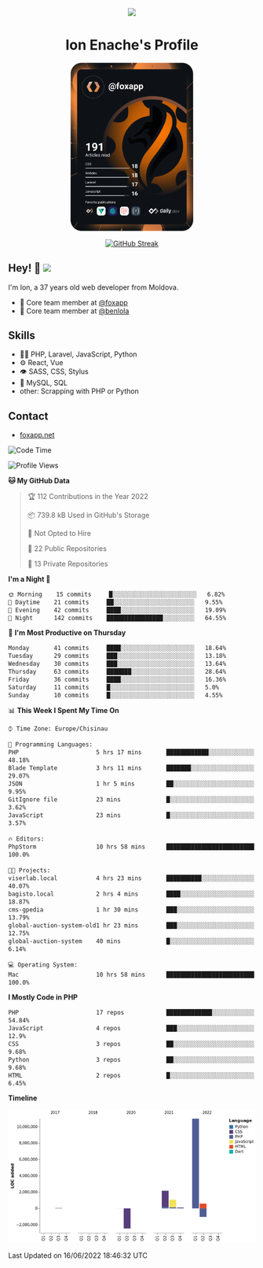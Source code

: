 <div id="header" align="center">
  <img src="https://media.giphy.com/media/M9gbBd9nbDrOTu1Mqx/giphy.gif" width="100"/>
	<h1>Ion Enache's Profile</h1>
</div>
<div align="center">
	<a href="https://app.daily.dev/foxapp"><img src="https://github.com/foxapp/foxapp/blob/master/devcard.svg" width="250" alt="Ion Enache's Dev Card"/></a>
</div>


<div align="center">
	
[![GitHub Streak](http://github-readme-streak-stats.herokuapp.com?user=foxapp&hide_border=true&date_format=M%20j%5B%2C%20Y%5D)](https://git.io/streak-stats)
	
</div>


## Hey! 👋 <img src="https://media.giphy.com/media/hvRJCLFzcasrR4ia7z/giphy.gif" width="30px"/>
I'm Ion, a 37 years old web developer from Moldova.


- 👥 Core team member at [@foxapp](https://github.com/foxapp)
- 👥 Core team member at [@benlola](https://github.com/benlola)

## Skills
- 👨‍💻 PHP, Laravel, JavaScript, Python
- ⚙️ React, Vue
- 👁️ SASS, CSS, Stylus
- 💽 MySQL, SQL
- other: Scrapping with PHP or Python

## Contact
- [foxapp.net](https://www.foxapp.net)

<!--START_SECTION:waka-->
![Code Time](http://img.shields.io/badge/Code%20Time-711%20hrs%201%20min-blue)

![Profile Views](http://img.shields.io/badge/Profile%20Views-0-blue)

**🐱 My GitHub Data** 

> 🏆 112 Contributions in the Year 2022
 > 
> 📦 739.8 kB Used in GitHub's Storage 
 > 
> 🚫 Not Opted to Hire
 > 
> 📜 22 Public Repositories 
 > 
> 🔑 13 Private Repositories  
 > 
**I'm a Night 🦉** 

```text
🌞 Morning    15 commits     █░░░░░░░░░░░░░░░░░░░░░░░░   6.82% 
🌆 Daytime    21 commits     ██░░░░░░░░░░░░░░░░░░░░░░░   9.55% 
🌃 Evening    42 commits     ████░░░░░░░░░░░░░░░░░░░░░   19.09% 
🌙 Night      142 commits    ████████████████░░░░░░░░░   64.55%

```
📅 **I'm Most Productive on Thursday** 

```text
Monday       41 commits     ████░░░░░░░░░░░░░░░░░░░░░   18.64% 
Tuesday      29 commits     ███░░░░░░░░░░░░░░░░░░░░░░   13.18% 
Wednesday    30 commits     ███░░░░░░░░░░░░░░░░░░░░░░   13.64% 
Thursday     63 commits     ███████░░░░░░░░░░░░░░░░░░   28.64% 
Friday       36 commits     ████░░░░░░░░░░░░░░░░░░░░░   16.36% 
Saturday     11 commits     █░░░░░░░░░░░░░░░░░░░░░░░░   5.0% 
Sunday       10 commits     █░░░░░░░░░░░░░░░░░░░░░░░░   4.55%

```


📊 **This Week I Spent My Time On** 

```text
⌚︎ Time Zone: Europe/Chisinau

💬 Programming Languages: 
PHP                      5 hrs 17 mins       ████████████░░░░░░░░░░░░░   48.18% 
Blade Template           3 hrs 11 mins       ███████░░░░░░░░░░░░░░░░░░   29.07% 
JSON                     1 hr 5 mins         ██░░░░░░░░░░░░░░░░░░░░░░░   9.95% 
GitIgnore file           23 mins             █░░░░░░░░░░░░░░░░░░░░░░░░   3.62% 
JavaScript               23 mins             █░░░░░░░░░░░░░░░░░░░░░░░░   3.57%

🔥 Editors: 
PhpStorm                 10 hrs 58 mins      █████████████████████████   100.0%

🐱‍💻 Projects: 
viserlab.local           4 hrs 23 mins       ██████████░░░░░░░░░░░░░░░   40.07% 
bagisto.local            2 hrs 4 mins        ████░░░░░░░░░░░░░░░░░░░░░   18.87% 
cms-gpedia               1 hr 30 mins        ███░░░░░░░░░░░░░░░░░░░░░░   13.79% 
global-auction-system-old1 hr 23 mins        ███░░░░░░░░░░░░░░░░░░░░░░   12.75% 
global-auction-system    40 mins             █░░░░░░░░░░░░░░░░░░░░░░░░   6.14%

💻 Operating System: 
Mac                      10 hrs 58 mins      █████████████████████████   100.0%

```

**I Mostly Code in PHP** 

```text
PHP                      17 repos            █████████████░░░░░░░░░░░░   54.84% 
JavaScript               4 repos             ███░░░░░░░░░░░░░░░░░░░░░░   12.9% 
CSS                      3 repos             ██░░░░░░░░░░░░░░░░░░░░░░░   9.68% 
Python                   3 repos             ██░░░░░░░░░░░░░░░░░░░░░░░   9.68% 
HTML                     2 repos             █░░░░░░░░░░░░░░░░░░░░░░░░   6.45%

```


**Timeline**

![Chart not found](https://raw.githubusercontent.com/foxapp/foxapp/master/charts/bar_graph.png) 


 Last Updated on 16/06/2022 18:46:32 UTC
<!--END_SECTION:waka-->
